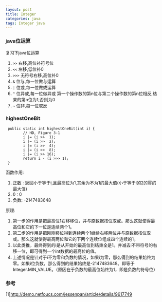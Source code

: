```yaml
---
layout: post
title: Integer
categories: java
tags: Integer java
---
```



### java位运算

复习下java位运算

1.  `>>` 右移,高位补符号位 
2.  `<<` 左移,低位补0
3.  `>>>` 无符号右移,高位补0 
4.  `&` 位与,每一位做与运算
5.  `|` 位或,每一位做或运算
6.  `^` 位异或,每一位做异或 第一个操作数的第n位与第二个操作数的第n位相反,结果的第n位为1,否则为0 
7.  `~` 位非,每一位取反

### highestOneBit

     public static int highestOneBit(int i) {
            // HD, Figure 3-1
            i |= (i >>  1);
            i |= (i >>  2);
            i |= (i >>  4);
            i |= (i >>  8);
            i |= (i >> 16);
            return i - (i >>> 1);
     }
     
函数作用: 
 
 1. 正数 : 返回小于等于i,且最高位为1,其余为不为1的最大值(小于等于i的2的幂的最大值)
 2. 0 : 0
 3. 负数: -2147483648 
 
原理:
 
 1. 第一步的作用是把最高位1右移移位，并与原数据按位取或。那么这就使得最高位和它的下一位是连续两个1。
 2. 第二步的作用是把刚刚移位得到连续两个1继续右移两位并与原数据按位取或。那么这就使得最高两位和它的下两个连续位组成四个连续的1。
 3. 以此类推，最终得到的i是从开始的最高位到结束全是1。并减去i不带符号的右移一位，即可得到一个int数据的最高位的值。
 4. 上述情况是针对于i不为零和负数的情况，如果i为零，那么得到的结果始终为零。如果i位负数，那么得到的结果始终是-2147483648。即等于Integer.MIN_VALUE。（原因在于负数的最高位始终为1，即是负数的符号位）
  
### 参考

[1]<http://demo.netfoucs.com/jessenpan/article/details/9617749>